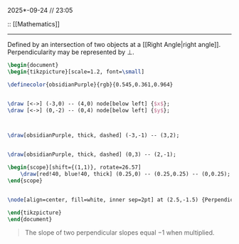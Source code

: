 2025*-09-24 // 23:05

:: [[Mathematics]]

---

Defined by an intersection of two objects at a [[Right Angle|right angle]]. 
Perpendicularity may be represented by $\perp$.

```tikz
\begin{document}
\begin{tikzpicture}[scale=1.2, font=\small]

\definecolor{obsidianPurple}{rgb}{0.545,0.361,0.964}


\draw [<->] (-3,0) -- (4,0) node[below left] {$x$};
\draw [<->] (0,-2) -- (0,4) node[below left] {$y$};



\draw[obsidianPurple, thick, dashed] (-3,-1) -- (3,2);


\draw[obsidianPurple, thick, dashed] (0,3) -- (2,-1);

\begin{scope}[shift={(1,1)}, rotate=26.57]
    \draw[red!40, blue!40, thick] (0.25,0) -- (0.25,0.25) -- (0,0.25);
\end{scope}


\node[align=center, fill=white, inner sep=2pt] at (2.5,-1.5) {Perpendicular Lines \\ $L_1 \perp L_2$ \\ $m_1 \cdot m_2 = -1$};

\end{tikzpicture}
\end{document}
```


> The slope of two perpendicular slopes equal $-1$ when multiplied.


